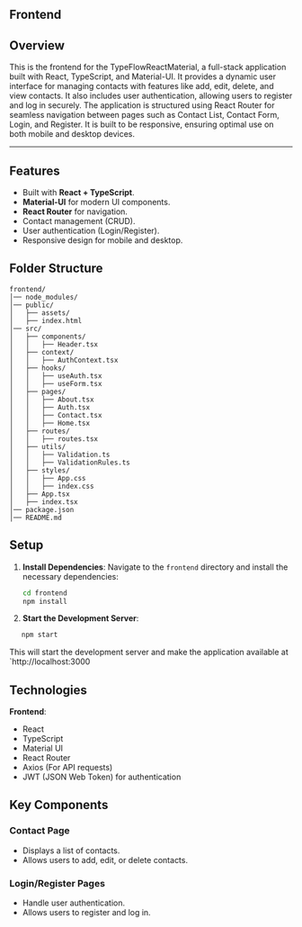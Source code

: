 ## Frontend

## Overview

This is the frontend for the TypeFlowReactMaterial, a full-stack application built with React, TypeScript, and Material-UI. It provides a dynamic user interface for managing contacts with features like add, edit, delete, and view contacts. It also includes user authentication, allowing users to register and log in securely. The application is structured using React Router for seamless navigation between pages such as Contact List, Contact Form, Login, and Register. It is built to be responsive, ensuring optimal use on both mobile and desktop devices.

---

## Features

- Built with **React + TypeScript**.
- **Material-UI** for modern UI components.
- **React Router** for navigation.
- Contact management (CRUD).
- User authentication (Login/Register).
- Responsive design for mobile and desktop.

## Folder Structure

```
frontend/
│── node_modules/
│── public/
│   ├── assets/
│   ├── index.html
│── src/
│   ├── components/
│   │   ├── Header.tsx
│   ├── context/
│   │   ├── AuthContext.tsx
│   ├── hooks/
│   │   ├── useAuth.tsx
│   │   ├── useForm.tsx
│   ├── pages/
│   │   ├── About.tsx
│   │   ├── Auth.tsx
│   │   ├── Contact.tsx
│   │   ├── Home.tsx
│   ├── routes/
│   │   ├── routes.tsx
│   ├── utils/
│   │   ├── Validation.ts
│   │   ├── ValidationRules.ts
│   ├── styles/
│   │   ├── App.css
│   │   ├── index.css
│   ├── App.tsx
│   ├── index.tsx
│── package.json
│── README.md
```

## Setup

1. **Install Dependencies**:
   Navigate to the `frontend` directory and install the necessary dependencies:

   ```bash
   cd frontend
   npm install
   ```

2. **Start the Development Server**:

```bash
   npm start
```

This will start the development server and make the application available at `http://localhost:3000

## Technologies

**Frontend**:

- React
- TypeScript
- Material UI
- React Router
- Axios (For API requests)
- JWT (JSON Web Token) for authentication

## Key Components

### Contact Page

- Displays a list of contacts.
- Allows users to add, edit, or delete contacts.

### Login/Register Pages

- Handle user authentication.
- Allows users to register and log in.
